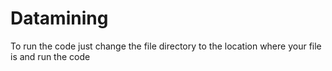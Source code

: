 # Datamining
To run the code just change the file directory to the location where your file is and run the code
